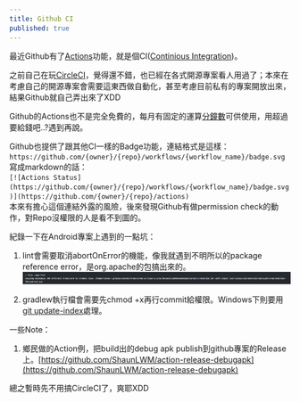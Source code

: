 ```yaml
---
title: Github CI
published: true
---
```


最近Github有了[Actions](https://github.com/actions)功能，就是個CI([Continious Integration](https://zh.wikipedia.org/wiki/持續整合))。

之前自己在玩[CircleCI](https://circleci.com/)，覺得還不錯，也已經在各式開源專案看人用過了；本來在考慮自己的開源專案會需要這東西做自動化，甚至考慮目前私有的專案開放出來，結果Github就自己弄出來了XDD

Github的Actions也不是完全免費的，每月有固定的運算[分鐘數](https://github.com/pricing)可供使用，用超過要給錢吧..?遇到再說。

Github也提供了跟其他CI一樣的Badge功能，連結格式是這樣：  
`https://github.com/{owner}/{repo}/workflows/{workflow_name}/badge.svg`  
寫成markdown的話：  
`[![Actions Status](https://github.com/{owner}/{repo}/workflows/{workflow_name}/badge.svg)](https://github.com/{owner}/{repo}/actions)`  
本來有擔心這個連結外露的風險，後來發現Github有做permission check的動作，對Repo沒權限的人是看不到圖的。

紀錄一下在Android專案上遇到的一點坑：

1. lint會需要取消abortOnError的機能，像我就遇到不明所以的package reference error，是org.apache的包搞出來的。  
![Image](../assets/191116/01.jpg)

2. gradlew執行檔會需要先chmod +x再行commit給權限。Windows下則要用[git update-index](https://github.com/actions/starter-workflows/issues/171)處理。

一些Note：

1. 鄉民做的Action例，把build出的debug apk publish到github專案的Release上。[https://github.com/ShaunLWM/action-release-debugapk](https://github.com/ShaunLWM/action-release-debugapk)

總之暫時先不用搞CircleCI了，爽耶XDD